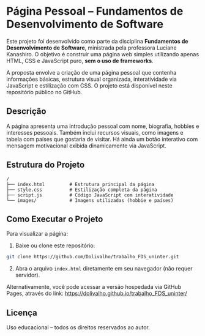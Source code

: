 # Página Pessoal – Fundamentos de Desenvolvimento de Software

Este projeto foi desenvolvido como parte da disciplina **Fundamentos de Desenvolvimento de Software**, ministrada pela professora Luciane Kanashiro. O objetivo é construir uma página web simples utilizando apenas HTML, CSS e JavaScript puro, **sem o uso de frameworks**.

A proposta envolve a criação de uma página pessoal que contenha informações básicas, estrutura visual organizada, interatividade via JavaScript e estilização com CSS. O projeto está disponível neste repositório público no GitHub.

## Descrição

A página apresenta uma introdução pessoal com nome, biografia, hobbies e interesses pessoais. Também inclui recursos visuais, como imagens e tabela com países que gostaria de visitar. Há ainda um botão interativo com mensagem motivacional exibida dinamicamente via JavaScript.

## Estrutura do Projeto

```
/
├── index.html         # Estrutura principal da página
├── style.css          # Estilização completa da página
├── script.js          # Código JavaScript com interatividade
└── images/            # Imagens utilizadas (hobbie e países)
```

## Como Executar o Projeto

Para visualizar a página:

1. Baixe ou clone este repositório:
```bash
git clone https://github.com/Dolivalho/trabalho_FDS_uninter.git
```

2. Abra o arquivo `index.html` diretamente em seu navegador (não requer servidor).

Alternativamente, você pode acessar a versão hospedada via GitHub Pages, através do link: https://dolivalho.github.io/trabalho_FDS_uninter/


## Licença

Uso educacional – todos os direitos reservados ao autor.